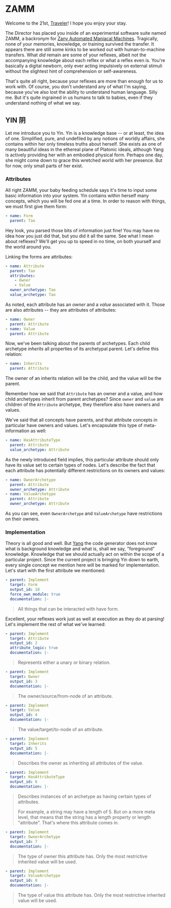 # ZAMM

Welcome to the 21st, [Traveler](https://en.wikipedia.org/wiki/Travelers_%28TV_series%29)! I hope you enjoy your stay.

The Director has placed you inside of an experimental software suite named ZAMM, a backronym for [Zany Automated Maniacal Machines](https://en.wikipedia.org/wiki/Zen_and_the_Art_of_Motorcycle_Maintenance). Tragically, none of your memories, knowledge, or training survived the transfer. It appears there are still some kinks to be worked out with human-to-machine transfers. What *did* remain are some of your reflexes, albeit not the accompanying knowledge about each reflex or what a reflex even is. You're basically a digital newborn, only ever acting impulsively on external stimuli without the slightest hint of comprehension or self-awareness.

That's quite all right, because your reflexes are more than enough for us to work with. Of course, you don't understand any of what I'm saying, because you've also lost the ability to understand human language. Silly me. But it's quite ingrained in us humans to talk to babies, even if they understand nothing of what we say.

## YIN 阴

Let me introduce you to Yin. Yin is a knowledge base -- or at least, the idea of one. Simplified, pure, and undefiled by any notions of worldly affairs, she contains within her only timeless truths about herself. She exists as one of many beautiful ideas in the ethereal plane of Platonic ideals, although Yang is actively providing her with an embodied physical form. Perhaps one day, she might come down to grace this wretched world with her presence. But for now, only small parts of her exist.

### Attributes

All right ZAMM, your baby feeding schedule says it's time to input some basic information into your system. Yin contains within herself many concepts, which you will be fed one at a time. In order to reason with things, we must first give them form:

```yaml
- name: Form
  parent: Tao
```

Hey look, you parsed those bits of information just fine! You may have no idea how you just did that, but you did it all the same. See what I mean about reflexes? We'll get you up to speed in no time, on both yourself and the world around you.

Linking the forms are attributes:

```yaml
- name: Attribute
  parent: Tao
  attributes:
    - Owner
    - Value
  owner_archetype: Tao
  value_archetype: Tao
```

As noted, each attribute has an *owner* and a *value* associated with it. Those are also attributes -- they are attributes of attributes:

```yaml
- name: Owner
  parent: Attribute
- name: Value
  parent: Attribute
```

Now, we've been talking about the parents of archetypes. Each child archetype *inherits* all properties of its archetypal parent. Let's define this relation:

```yaml
- name: Inherits
  parent: Attribute
```

The owner of an inherits relation will be the child, and the value will be the parent.

Remember how we said that `Attribute` has an owner and a value, and how child archetypes inherit from parent archetypes? Since `owner` and `value` are children of the `Attribute` archetype, they therefore also have owners and values.

We've said that all concepts have parents, and that attribute concepts in particular have owners and values. Let's encapsulate this type of meta-information as well:

```yaml
- name: HasAttributeType
  parent: Attribute
  value_archetype: Attribute
```

As the newly introduced field implies, this particular attribute should only have its value set to certain types of nodes. Let's describe the fact that each attribute has potentially different restrictions on its owners and values:

```yaml
- name: OwnerArchetype
  parent: Attribute
  owner_archetype: Attribute
- name: ValueArchetype
  parent: Attribute
  owner_archetype: Attribute
```

As you can see, even `OwnerArchetype` and `ValueArchetype` have restrictions on their owners.

### Implementation

Theory is all good and well. But [Yang](https://github.com/amosjyng/yang/blob/main/yin.md) the code generator does not know what is background knowledge and what is, shall we say, "foreground" knowledge. Knowledge that we should actually act on within the scope of a particular project. Since the current project is bringing Yin down to earth, every single concept we mention here will be marked for implementation. Let's start with the first attribute we mentioned:

```yaml
- parent: Implement
  target: Form
  output_id: 10
  force_own_module: true
  documentation: |-
```

> All things that can be interacted with have form.

Excellent, your reflexes work just as well at execution as they do at parsing! Let's implement the rest of what we've learned:

```yaml
- parent: Implement
  target: Attribute
  output_id: 2
  attribute_logic: true
  documentation: |-
```

> Represents either a unary or binary relation.

```yaml
- parent: Implement
  target: Owner
  output_id: 3
  documentation: |-
```

> The owner/source/from-node of an attribute.

```yaml
- parent: Implement
  target: Value
  output_id: 4
  documentation: |-
```

> The value/target/to-node of an attribute.

```yaml
- parent: Implement
  target: Inherits
  output_id: 5
  documentation: |-
```

> Describes the owner as inheriting all attributes of the value.

```yaml
- parent: Implement
  target: HasAttributeType
  output_id: 6
  documentation: |-
```

> Describes instances of an archetype as having certain types of attributes.
>
> For example, a string may have a length of 5. But on a more meta level, that means that the string has a length property or length "attribute". That's where this attribute comes in.

```yaml
- parent: Implement
  target: OwnerArchetype
  output_id: 7
  documentation: |-
```

> The type of owner this attribute has. Only the most restrictive inherited value will be used.

```yaml
- parent: Implement
  target: ValueArchetype
  output_id: 8
  documentation: |-
```

> The type of value this attribute has. Only the most restrictive inherited value will be used.